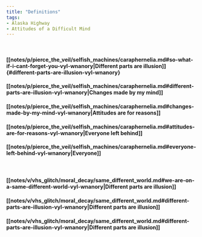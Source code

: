 ```yaml
---
title: "Definitions"
tags:
- Alaska Highway
- Attitudes of a Difficult Mind
---
```

&nbsp;
#### [[notes/p/pierce_the_veil/selfish_machines/caraphernelia.md#so-what-if-i-cant-forget-you-vyl-wnanory|Different parts are illusion]] {#different-parts-are-illusion-vyl-wnanory}
#### [[notes/p/pierce_the_veil/selfish_machines/caraphernelia.md#different-parts-are-illusion-vyl-wnanory|Changes made by my mind]]
#### [[notes/p/pierce_the_veil/selfish_machines/caraphernelia.md#changes-made-by-my-mind-vyl-wnanory|Attitudes are for reasons]]
#### [[notes/p/pierce_the_veil/selfish_machines/caraphernelia.md#attitudes-are-for-reasons-vyl-wnanory|Everyone left behind]]
#### [[notes/p/pierce_the_veil/selfish_machines/caraphernelia.md#everyone-left-behind-vyl-wnanory|Everyone]]
&nbsp;
#### [[notes/v/vhs_glitch/moral_decay/same_different_world.md#we-are-on-a-same-different-world-vyl-wnanory|Different parts are illusion]]
#### [[notes/v/vhs_glitch/moral_decay/same_different_world.md#different-parts-are-illusion-vyl-wnanory|Different parts are illusion]]
#### [[notes/v/vhs_glitch/moral_decay/same_different_world.md#different-parts-are-illusion-vyl-wnanory|Different parts are illusion]]

